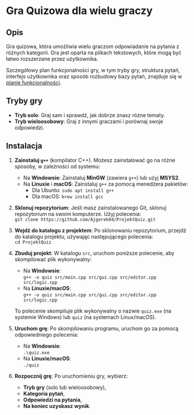 # Gra Quizowa dla wielu graczy

## Opis

Gra quizowa, która umożliwia wielu graczom odpowiadanie na pytania z różnych kategorii. Gra jest oparta na plikach tekstowych, które mogą być łatwo rozszerzane przez użytkownika.

Szczegółowy plan funkcjonalności gry, w tym tryby gry, struktura pytań, interfejs użytkownika oraz sposób rozbudowy bazy pytań, znajduje się w [planie funkcjonalności](/plan_funkcjonalnosci.md).

## Tryby gry

- **Tryb solo**: Graj sam i sprawdź, jak dobrze znasz różne tematy.
- **Tryb wieloosobowy**: Graj z innymi graczami i porównaj swoje odpowiedzi.

## Instalacja

1. **Zainstaluj `g++`** (kompilator C++). Możesz zainstalować go na różne sposoby, w zależności od systemu:

   - Na **Windowsie**: Zainstaluj **MinGW** (zawiera `g++`) lub użyj **MSYS2**.
   - Na **Linuxie** i **macOS**: Zainstaluj `g++` za pomocą menedżera pakietów:
     - Dla Ubuntu: `sudo apt install g++`
     - Dla macOS: `brew install gcc`

2. **Sklonuj repozytorium**: Jeśli masz zainstalowanego Git, sklonuj repozytorium na swoim komputerze. Użyj polecenia:  
   `git clone https://github.com/Ajgorek04/ProjektQuiz.git`

3. **Wejdź do katalogu z projektem**: Po sklonowaniu repozytorium, przejdź do katalogu projektu, używając następującego polecenia:  
   `cd ProjektQuiz`

4. **Zbuduj projekt**: W katalogu `src`, uruchom poniższe polecenie, aby skompilować plik wykonywalny:

   - Na **Windowsie**:  
     `g++ -o quiz src/main.cpp src/gui.cpp src/editor.cpp src/logic.cpp`
   - Na **Linuxie/macOS**:  
     `g++ -o quiz src/main.cpp src/gui.cpp src/editor.cpp src/logic.cpp`

   To polecenie skompiluje plik wykonywalny o nazwie `quiz.exe` (na systemie Windows) lub `quiz` (na systemach Linux/macOS).

5. **Uruchom grę**: Po skompilowaniu programu, uruchom go za pomocą odpowiedniego polecenia:

   - Na **Windowsie**:  
     `.\quiz.exe`
   - Na **Linuxie/macOS**:  
     `./quiz`

6. **Rozpocznij grę**: Po uruchomieniu gry, wybierz:
   - **Tryb gry** (solo lub wieloosobowy),
   - **Kategoria pytań**,
   - **Odpowiedzi na pytania**,
   - **Na koniec uzyskasz wynik**.
